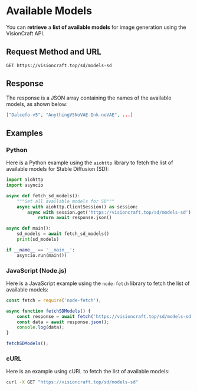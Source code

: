 # Available Models

You can **retrieve** a **list of available models** for image generation using the VisionCraft API.

## Request Method and URL

```
GET https://visioncraft.top/sd/models-sd
```

## Response

The response is a JSON array containing the names of the available models, as shown below:

```json
["Dalcefo-v5", "AnythingV5NoVAE-Ink-noVAE", ...]
```

## Examples

### Python

Here is a Python example using the `aiohttp` library to fetch the list of available models for Stable Diffusion (SD):

```python
import aiohttp
import asyncio

async def fetch_sd_models():
    """Get all available models for SD"""
    async with aiohttp.ClientSession() as session:
        async with session.get('https://visioncraft.top/sd/models-sd') as response:
            return await response.json()

async def main():
    sd_models = await fetch_sd_models()
    print(sd_models)

if __name__ == '__main__':
    asyncio.run(main())
```

### JavaScript (Node.js)

Here is a JavaScript example using the `node-fetch` library to fetch the list of available models:

```javascript
const fetch = require('node-fetch');

async function fetchSDModels() {
    const response = await fetch('https://visioncraft.top/sd/models-sd');
    const data = await response.json();
    console.log(data);
}

fetchSDModels();
```

### cURL

Here is an example using cURL to fetch the list of available models:

```sh
curl -X GET "https://visioncraft.top/sd/models-sd"
```